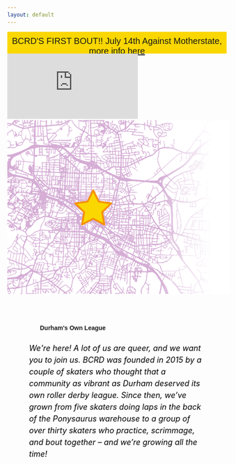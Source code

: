 ```yaml
---
layout: default
---
```


<!-- Hero photo -->
<div style="width:100%; height:50px; background-color:#FAD700; text-align:center"><div style="padding:10px; font-family: 'Passion One', sans-serif; font-size: 20px">BCRD'S FIRST BOUT!! July 14th Against Motherstate, more info <a href="https://www.facebook.com/events/503650070066594/"> here </a> </div></div>

<div class='embed-container video-container'><iframe src="https://player.vimeo.com/video/274908547" frameborder="0" autoplay="1" webkitallowfullscreen mozallowfullscreen allowfullscreen></iframe></div>


<div style="margin:0; min-height:300px;" class="row">
<div class="col m6 left-align" style="margin:0; padding:0; border:0; min-height:100px; max-height:400px"><img class="responsive-img" style="max-width:200%; max-height:400px;;" src="media/images/map_light.png"></div>
<div class="col m6 right-align">
<h4 style="font-family: 'Passion One', sans-serif; text-align: left; padding-top: 50px; padding-left: 75px;" class="black-text">Durham's Own League</h4>
<h6 style="color:black; font-size:18px; line-height: 150%; padding-left: 50px; text-align: left; padding-right: 50px;">We're here! A lot of us are queer, and we want you to join us. BCRD was
founded in 2015 by a couple of skaters who thought that a community as vibrant as Durham deserved its own roller derby league. Since then, we’ve grown from five skaters doing laps
in the back of the Ponysaurus warehouse to a group of over thirty skaters who practice,
scrimmage, and bout together – and we’re growing all the time!
</h6>
</div>
</div>
